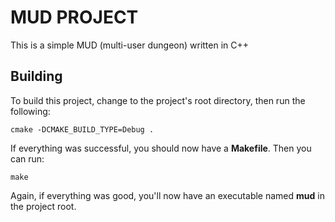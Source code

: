 # MUD PROJECT

This is a simple MUD (multi-user dungeon) written in C++

## Building

To build this project, change to the project's root directory, then run the following:

    cmake -DCMAKE_BUILD_TYPE=Debug .

If everything was successful, you should now have a **Makefile**. Then you can run:

    make

Again, if everything was good, you'll now have an executable named **mud** in the project root.
